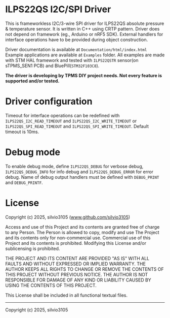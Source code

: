 
# ILPS22QS I2C/SPI Driver

This is frameworkless I2C/3-wire SPI driver for ILPS22QS absolute pressure & temperature sensor. It is written in C++ using CRTP pattern. 
Driver does not depend on framework (eg., Arduino or nRF5 SDK). External handlers for interface operations have to be provided during object construction.

Driver documentation is available at `Documentation/html/index.html`
Example applications are available at `Examples` folder. All examples are made with STM HAL framework and tested with `ILPS22QSTR` sensor(on sTPMS_SEN1 PCB) and BluePill(`STM32F103C8`).

**The driver is developing by TPMS DIY project needs. Not every feature is supported and/or tested.**

# Driver configuration

Timeout for interface operations can be redefined with `ILPS22QS_I2C_READ_TIMEOUT` and `ILPS22QS_I2C_WRITE_TIMEOUT` or `ILPS22QS_SPI_READ_TIMEOUT` and `ILPS22QS_SPI_WRITE_TIMEOUT`.
Default timeout is 10ms.

# Debug mode

To enable debug mode, define `ILPS22QS_DEBUG` for verbose debug, `ILPS22QS_DEBUG_INFO` for info debug and `ILPS22QS_DEBUG_ERROR` for error debug.
Name of debug output handlers must be defined with `DEBUG_PRINT` and `DEBUG_PRINTF`.

# License

Copyright (c) 2025, silvio3105 (www.github.com/silvio3105)

Access and use of this Project and its contents are granted free of charge to any Person.
The Person is allowed to copy, modify and use The Project and its contents only for non-commercial use.
Commercial use of this Project and its contents is prohibited.
Modifying this License and/or sublicensing is prohibited.

THE PROJECT AND ITS CONTENT ARE PROVIDED "AS IS" WITH ALL FAULTS AND WITHOUT EXPRESSED OR IMPLIED WARRANTY.
THE AUTHOR KEEPS ALL RIGHTS TO CHANGE OR REMOVE THE CONTENTS OF THIS PROJECT WITHOUT PREVIOUS NOTICE.
THE AUTHOR IS NOT RESPONSIBLE FOR DAMAGE OF ANY KIND OR LIABILITY CAUSED BY USING THE CONTENTS OF THIS PROJECT.

This License shall be included in all functional textual files.

---

Copyright (c) 2025, silvio3105